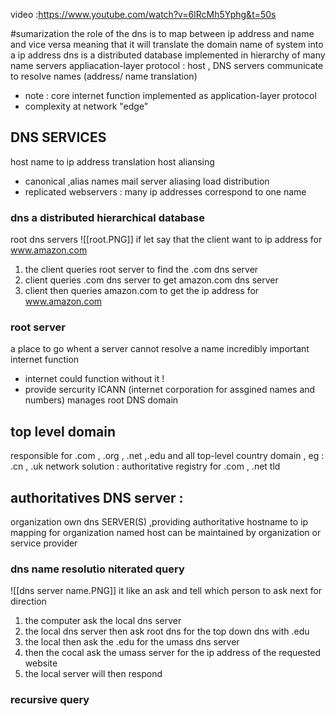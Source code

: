 video :https://www.youtube.com/watch?v=6lRcMh5Yphg&t=50s

#sumarization 
the role of the dns is to map between ip address and name and vice versa 
meaning that it will translate the domain name of system into a ip address 
dns is a distributed database implemented in hierarchy of many name servers 
appliacation-layer protocol : host , DNS  servers communicate to resolve names (address/ name translation)
- note : core internet function implemented as application-layer protocol 
- complexity at network "edge"
## DNS SERVICES 
host name to ip address translation 
host aliansing 
- canonical ,alias names 
mail server aliasing 
load distribution 
- replicated webservers : many ip addresses correspond to one name 
### dns a distributed hierarchical database 
root dns servers 
![[root.PNG]]
if let say that the client want to ip address for www.amazon.com 
1. the client queries root server to find the .com dns server 
2. client queries .com dns server to get amazon.com dns server 
3. client then queries amazon.com to get the ip address for www.amazon.com 
### root server 
a place to go whent a server cannot resolve a name 
incredibly important internet function 
- internet could function without it ! 
- provide sercurity 
ICANN (internet corporation for assgined names and numbers) manages root DNS domain 
## top level domain 
responsible for .com , .org , .net ,.edu and all top-level country domain , eg : .cn , .uk 
network solution : authoritative registry for .com , .net tld 
## authoritatives DNS server : 
organization own dns SERVER(S) ,providing authoritative hostname  to ip mapping for organization named host 
can be maintained by organization or service provider 
### dns name resolutio niterated query 
![[dns server name.PNG]]
it like an ask and tell which person to ask next for direction 
1. the computer ask the local dns server
2. the local dns server then ask root dns for the top down dns with .edu 
3. the local then ask the .edu for the umass dns server 
4. then the cocal ask the umass server for the ip address of the requested website 
5. the local server will then respond 
### recursive query 
